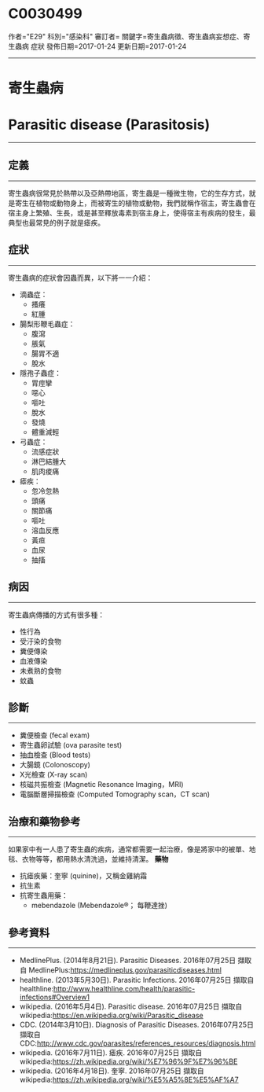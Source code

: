 # C0030499
作者="E29"
科別="感染科"
審訂者=
關鍵字=寄生蟲病徵、寄生蟲病妄想症、寄生蟲病 症狀
發佈日期=2017-01-24
更新日期=2017-01-24

----------
# 寄生蟲病
# Parasitic disease (Parasitosis)
----------
## 定義
----------

寄生蟲病很常見於熱帶以及亞熱帶地區，寄生蟲是一種微生物，它的生存方式，就是寄生在植物或動物身上，而被寄生的植物或動物，我們就稱作宿主，寄生蟲會在宿主身上繁殖、生長，或是甚至釋放毒素到宿主身上，使得宿主有疾病的發生，最典型也最常見的例子就是瘧疾。

## 症狀
----------

寄生蟲病的症狀會因蟲而異，以下將一一介紹：

- 滴蟲症：
  - 搔癢
  - 紅腫
- 腸梨形鞭毛蟲症：
  - 腹瀉
  - 脹氣
  - 腸胃不適
  - 脫水
- 隱孢子蟲症：
  - 胃痙攣
  - 噁心
  - 嘔吐
  - 脫水
  - 發燒
  - 體重減輕
- 弓蟲症：
  - 流感症狀
  - 淋巴結腫大
  - 肌肉痠痛
- 瘧疾：
  - 忽冷忽熱
  - 頭痛
  - 關節痛
  - 嘔吐
  - 溶血反應
  - 黃疸
  - 血尿
  - 抽搐
## 病因
----------

寄生蟲病傳播的方式有很多種：

- 性行為
- 受汙染的食物
- 糞便傳染
- 血液傳染
- 未煮熟的食物
- 蚊蟲
## 診斷
----------
- 糞便檢查 (fecal exam)
- 寄生蟲卵試驗 (ova parasite test)
- 抽血檢查 (Blood tests)
- 大腸鏡 (Colonoscopy)
- X光檢查 (X-ray scan)
- 核磁共振檢查 (Magnetic Resonance Imaging，MRI)
- 電腦斷層掃描檢查 (Computed Tomography scan，CT scan)
## 治療和藥物參考
----------

如果家中有一人患了寄生蟲的疾病，通常都需要一起治療，像是將家中的被單、地毯、衣物等等，都用熱水清洗過，並維持清潔。
**藥物**

- 抗瘧疾藥：奎寧 (quinine)，又稱金雞納霜
- 抗生素
- 抗寄生蟲用藥：
  - mebendazole (Mebendazole®； 每鞭達挫)
## 參考資料
----------
- MedlinePlus. (2014年8月21日). Parasitic Diseases. 2016年07月25日 擷取自 MedlinePlus:https://medlineplus.gov/parasiticdiseases.html
- healthline. (2013年5月30日). Parasitic Infections. 2016年07月25日 擷取自 healthline:http://www.healthline.com/health/parasitic-infections#Overview1
- wikipedia. (2016年5月4日). Parasitic disease. 2016年07月25日 擷取自 wikipedia:https://en.wikipedia.org/wiki/Parasitic_disease
- CDC. (2014年3月10日). Diagnosis of Parasitic Diseases. 2016年07月25日 擷取自 CDC:http://www.cdc.gov/parasites/references_resources/diagnosis.html
- wikipedia. (2016年7月11日). 瘧疾. 2016年07月25日 擷取自 wikipedia:https://zh.wikipedia.org/wiki/%E7%96%9F%E7%96%BE
- wikipedia. (2016年4月18日). 奎寧. 2016年07月25日 擷取自 wikipedia:https://zh.wikipedia.org/wiki/%E5%A5%8E%E5%AF%A7



